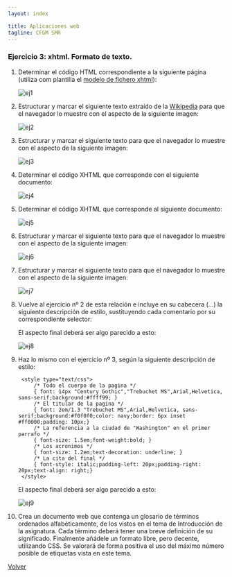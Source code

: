 ```yaml
---
layout: index

title: Aplicaciones web
tagline: CFGM SMR
---
```


### Ejercicio 3: xhtml. Formato de texto.

1. Determinar el código HTML correspondiente a la siguiente página (utiliza com plantilla el [modelo de fichero xhtml](http://dit.gonzalonazareno.org/~josedom/xhtml/modelo.txt)):
	
	![ej1](img/ej3_1.png)

2. Estructurar y marcar el siguiente texto extraído de la [Wikipedia](http://es.wikipedia.org/wiki/Exploracion_espacial) para que el navegador lo muestre con el aspecto de la siguiente imagen:

	![ej2](img/ej3_2.png)

3. Estructurar y marcar el siguiente texto para que el navegador lo muestre con el aspecto de la siguiente imagen:

	![ej3](img/ej3_3.png)

4. Determinar el código XHTML que corresponde con el siguiente documento:

	![ej4](img/ej3_4.png)
	
5. Determinar el código XHTML que corresponde al siguiente documento:

	![ej5](img/ej3_5.png)
	
6. Estructurar y marcar el siguiente texto para que el navegador lo muestre con el aspecto de la siguiente imagen:

	![ej6](img/ej3_6.png)

7. Estructurar y marcar el siguiente texto para que el navegador lo muestre con el aspecto de la siguiente imagen:

	![ej7](img/ej3_7.png)
	
8. Vuelve al ejercicio nº 2 de esta relación e incluye en su cabecera (<head>...</head>) la siguiente descripción de estilo, sustituyendo cada comentario por su correspondiente selector:

	<style type="text/css">
		/* Todos los elementos de la pagina */
		{ font: 1em/1.3 Arial,Helvetica, sans-serif; }
		/* El titular de la pagina */
		{ font: 3em/1.3 Garamond,Helvetica, sans-serif; text-align:center;color: #ff0000; }
		/* Los dos primeros parrafos usando la etiqueta "div"*/
		{ border: 2px double #ff0000;padding: 5px; color: #336699; }
		/* Los dos ultimos parrafos usando el atributo "class" */
		{ color:339966; padding-left: 20px; padding-right: 20px;}
		/* Todos los elementos "strong" de los dos primeros parrafos */
		{ background: #ffffcc; padding: .1em; font-weight:bold; }
		/* Todos los elementos "cite" de los dos primeros parrafos */
		{ font-style:italic; }
		/* Todos los elementos "strong" y cite de los dos ultimos parrafos */
		{ text-decoration: underline; }
	</style>

	El aspecto final deberá ser algo parecido a esto:

	![ej8](img/ej3_8.png)
	
9. Haz lo mismo con el ejercicio nº 3, según la siguiente descripción de estilo:

		<style type="text/css">
			/* Todo el cuerpo de la pagina */
			{ font: 14px "Century Gothic","Trebuchet MS",Arial,Helvetica, sans-serif;background:#ffff99; }
			/* El titular de la pagina */
			{ font: 2em/1.3 "Trebuchet MS",Arial,Helvetica, sans-serif;background:#f0f0f0;color: navy;border: 6px inset #ff0000;padding: 10px;}
			/* La referencia a la ciudad de "Washington" en el primer parrafo */
			{ font-size: 1.5em;font-weight:bold; }
			/* Los acronimos */
			{ font-size: 1.2em;text-decoration: underline; }
			/* La cita del final */
			{ font-style: italic;padding-left: 20px;padding-right: 20px;text-align: right;}
		</style>

	El aspecto final deberá ser algo parecido a esto:

	![ej9](img/ej3_9.png)


10.  Crea un documento web que contenga un glosario de términos ordenados alfabéticamente, de los vistos en el tema de Introducción de la asignatura. Cada término deberá tener una breve definición de su significado. Finalmente añádele un formato libre, pero decente, utilizando CSS. Se valorará de forma positiva el uso del máximo número posible de etiquetas vista en este tema.

[Volver](index)
